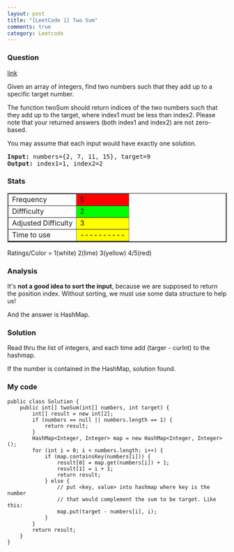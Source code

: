 ```yaml
---
layout: post
title: "[LeetCode 1] Two Sum"
comments: true
category: Leetcode
---
```


### Question

[link](http://oj.leetcode.com/problems/two-sum/)

<div class="question-content">
    <p></p><p>Given an array of integers, find two numbers such that they add up to a specific target number.</p>
    <p>The function twoSum should return indices of the two numbers such that they add up to the target, where index1 must be less than index2. Please note that your returned answers (both index1 and index2) are not zero-based.</p>
    <p>You may assume that each input would have exactly one solution.</p>
    <p style="font-family:monospace">
    <b>Input:</b> numbers={2, 7, 11, 15}, target=9<br>
    <b>Output:</b> index1=1, index2=2
    </p>
    <p></p>
</div>

### Stats

<table border="2">
	<tr>
		<td>Frequency</td>
		<td bgcolor="red">5</td>
	</tr>
	<tr>
		<td>Diffficulty</td>
		<td bgcolor="lime">2</td>
	</tr>
	<tr>
		<td>Adjusted Difficulty</td>
		<td bgcolor="yellow">3</td>
	</tr>
	<tr>
		<td>Time to use</td>
		<td bgcolor="yellow">----------</td>
	</tr>
</table>

Ratings/Color = 1(white) 2(lime) 3(yellow) 4/5(red)

### Analysis

It's **not a good idea to sort the input**, because we are supposed to return the position index. Without sorting, we must use some data structure to help us!

And the answer is HashMap.

### Solution

Read thru the list of integers, and each time add (targer - curInt) to the hashmap.

If the number is contained in the HashMap, solution found.

### My code

    public class Solution {
        public int[] twoSum(int[] numbers, int target) {
            int[] result = new int[2];
            if (numbers == null || numbers.length == 1) {
                return result;
            }
            HashMap<Integer, Integer> map = new HashMap<Integer, Integer>();
            for (int i = 0; i < numbers.length; i++) {
                if (map.containsKey(numbers[i])) {
                    result[0] = map.get(numbers[i]) + 1;
                    result[1] = i + 1;
                    return result;
                } else {
                    // put <key, value> into hashmap where key is the number
                    // that would complement the sum to be target. Like this:
                    map.put(target - numbers[i], i);
                }
            }
            return result;
        }
    }
